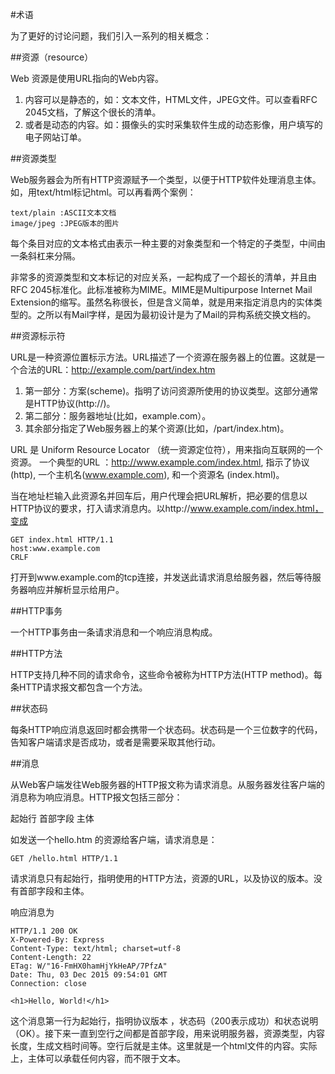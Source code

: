 #术语

为了更好的讨论问题，我们引入一系列的相关概念：

##资源（resource）

Web 资源是使用URL指向的Web内容。
1. 内容可以是静态的，如：文本文件，HTML文件，JPEG文件。可以查看RFC 2045文档，了解这个很长的清单。
2. 或者是动态的内容。如：摄像头的实时采集软件生成的动态影像，用户填写的电子网站订单。


##资源类型

Web服务器会为所有HTTP资源赋予一个类型，以便于HTTP软件处理消息主体。如，用text/html标记html。可以再看两个案例：

    text/plain :ASCII文本文档
    image/jpeg :JPEG版本的图片

每个条目对应的文本格式由表示一种主要的对象类型和一个特定的子类型，中间由一条斜杠来分隔。

非常多的资源类型和文本标记的对应关系，一起构成了一个超长的清单，并且由RFC 2045标准化。此标准被称为MIME。MIME是Multipurpose Internet Mail Extension的缩写。虽然名称很长，但是含义简单，就是用来指定消息内的实体类型的。之所以有Mail字样，是因为最初设计是为了Mail的异构系统交换文档的。

##资源标示符

URL是一种资源位置标示方法。URL描述了一个资源在服务器上的位置。这就是一个合法的URL：http://example.com/part/index.htm

1. 第一部分：方案(scheme)。指明了访问资源所使用的协议类型。这部分通常是HTTP协议(http://)。
2. 第二部分：服务器地址(比如，example.com）。
3. 其余部分指定了Web服务器上的某个资源(比如，/part/index.htm)。

URL 是 Uniform Resource Locator （统一资源定位符），用来指向互联网的一个资源。
一个典型的URL ：http://www.example.com/index.html, 指示了协议 (http), 一个主机名(www.example.com), 和一个资源名 (index.html)。

当在地址栏输入此资源名并回车后，用户代理会把URL解析，把必要的信息以HTTP协议的要求，打入请求消息内。以http://www.example.com/index.html，变成

    GET index.html HTTP/1.1
    host:www.example.com
    CRLF

打开到www.example.com的tcp连接，并发送此请求消息给服务器，然后等待服务器响应并解析显示给用户。


##HTTP事务 

一个HTTP事务由一条请求消息和一个响应消息构成。

##HTTP方法

HTTP支持几种不同的请求命令，这些命令被称为HTTP方法(HTTP method)。每条HTTP请求报文都包含一个方法。

##状态码

每条HTTP响应消息返回时都会携带一个状态码。状态码是一个三位数字的代码，告知客户端请求是否成功，或者是需要采取其他行动。

##消息

从Web客户端发往Web服务器的HTTP报文称为请求消息。从服务器发往客户端的消息称为响应消息。HTTP报文包括三部分：

起始行
首部字段
主体

如发送一个hello.htm 的资源给客户端，请求消息是：

    GET /hello.html HTTP/1.1

请求消息只有起始行，指明使用的HTTP方法，资源的URL，以及协议的版本。没有首部字段和主体。

响应消息为

    HTTP/1.1 200 OK
    X-Powered-By: Express
    Content-Type: text/html; charset=utf-8
    Content-Length: 22
    ETag: W/"16-FmHX0hamHjYkHeAP/7PfzA"
    Date: Thu, 03 Dec 2015 09:54:01 GMT
    Connection: close

    <h1>Hello, World!</h1>

这个消息第一行为起始行，指明协议版本 ，状态码（200表示成功）和状态说明（OK）。接下来一直到空行之间都是首部字段，用来说明服务器，资源类型，内容长度，生成文档时间等。空行后就是主体。这里就是一个html文件的内容。实际上，主体可以承载任何内容，而不限于文本。
